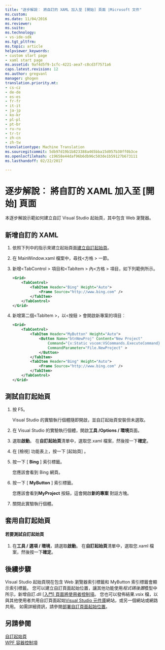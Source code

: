 ```yaml
---
title: "逐步解說︰ 將自訂的 XAML 加入至 [開始] 頁面 |Microsoft 文件"
ms.custom: 
ms.date: 11/04/2016
ms.reviewer: 
ms.suite: 
ms.technology:
- vs-ide-sdk
ms.tgt_pltfrm: 
ms.topic: article
helpviewer_keywords:
- custom start page
- xaml start page
ms.assetid: 9af4d5f9-1cfc-4221-aea7-c8cd3f7571a6
caps.latest.revision: 12
ms.author: gregvanl
manager: ghogen
translation.priority.mt:
- cs-cz
- de-de
- es-es
- fr-fr
- it-it
- ja-jp
- ko-kr
- pl-pl
- pt-br
- ru-ru
- tr-tr
- zh-cn
- zh-tw
translationtype: Machine Translation
ms.sourcegitcommit: 5db97d19b1b823388a465bba15d057b30ff0b3ce
ms.openlocfilehash: c19658e44daf96b6db96c503de1b59127b673111
ms.lasthandoff: 02/22/2017

---
```

# <a name="walkthrough-adding-custom-xaml-to-the-start-page"></a>逐步解說︰ 將自訂的 XAML 加入至 [開始] 頁面
本逐步解說示範如何建立自訂 Visual Studio 起始頁，其中包含 Web 瀏覽器。  
  
## <a name="adding-custom-xaml"></a>新增自訂的 XAML  
  
1.  依照下列中的指示來建立起始頁面[建立自訂起始頁](../extensibility/creating-a-custom-start-page.md)。  
  
2.  在 MainWindow.xaml 檔案中，尋找\<方格 > 一節。  
  
3.  新增\<TabControl > 項目和\<TabItem > 內\<方格 > 項目，如下列範例所示。  
  
    ```xml  
    <Grid>  
        <TabControl>  
            <TabItem Header="Bing" Height="Auto">  
                <Frame Source="http://www.bing.com" />  
            </TabItem>  
        </TabControl>  
    </Grid>  
    ```  
  
4.  新增第二個\<TabItem >，以\<按鈕 > 會開啟新專案的項目︰  
  
    ```xml  
    <Grid>  
        <TabControl>  
            <TabItem Header="MyButton" Height="Auto">  
                <Button Name="btnNewProj" Content="New Project"   
                    Command="{x:Static vscom:VSCommands.ExecuteCommand}"  
                    CommandParameter="File.NewProject" >  
                </Button>  
            </TabItem>  
            <TabItem Header="Bing" Height="Auto">  
                <Frame Source="http://www.bing.com" />  
            </TabItem>  
        </TabControl>  
    </Grid>  
    ```  
  
## <a name="testing-the-custom-start-page"></a>測試自訂起始頁  
  
1.  按 F5。  
  
     Visual Studio 的實驗執行個體隨即開啟，並自訂起始頁安裝但未選取。  
  
2.  在 Visual Studio 的實驗執行個體，開啟**工具 /Options / 環境**頁面。  
  
3.  選取**啟動**。 在**自訂起始頁**清單中，選取您.xaml 檔案，然後按一下**確定**。  
  
4.  在 [檢視]  功能表上，按一下 [起始頁] 。  
  
5.  按一下 [ **Bing** ] 索引標籤。  
  
     您應該會看到 Bing 網頁。  
  
6.  按一下 [ **MyButton** ] 索引標籤。  
  
     您應該會看到**MyProject**  按鈕，這會開啟**新的專案** 對話方塊。  
  
7.  關閉此實驗執行個體。  
  
## <a name="applying-the-custom-start-page"></a>套用自訂起始頁  
  
#### <a name="to-test-the-custom-start-page"></a>若要測試自訂起始頁  
  
1.  在**工具 / 選項 / 環境**，請選取**啟動**。 在**自訂起始頁**清單中，選取您.xaml 檔案，然後按一下**確定**。  
  
## <a name="next-steps"></a>後續步驟  
 Visual Studio 起始頁現在包含 Web 瀏覽器索引標籤和 MyButton 索引標籤會顯示索引標籤。 您可以建立自訂頁面起始位置，讓其他功能使用*程式碼後置*模型中所示，新增自訂.dll [[入門] 頁面將使用者控制項](../extensibility/adding-user-control-to-the-start-page.md)。 您也可以發佈結果.vsix 檔，以與其他使用者共用自訂頁面起始[Visual Studio 元件庫](http://go.microsoft.com/fwlink/?LinkID=123847)網站，或另一個網站或網路共用。 如需詳細資訊，請參閱[部署自訂頁面起始位置](../extensibility/deploying-custom-start-pages.md)。  
  
## <a name="see-also"></a>另請參閱  
 [自訂起始頁](../ide/customizing-the-start-page-for-visual-studio.md)   
 [WPF 容器控制項](http://msdn.microsoft.com/en-us/a0177167-d7db-4205-9607-8ae316952566)
